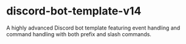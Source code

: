 # discord-bot-template-v14
A highly advanced Discord bot template featuring event handling and command handling with both prefix and slash commands.
